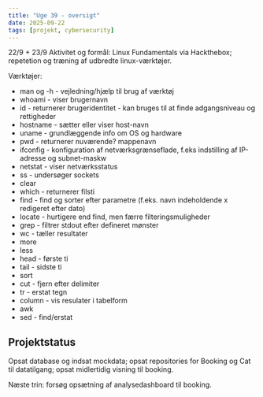 ```yaml
---
title: "Uge 39 - oversigt"
date: 2025-09-22
tags: [projekt, cybersecurity]
---
```

22/9 + 23/9
Aktivitet og formål: Linux Fundamentals via Hackthebox; repetetion og træning af udbredte linux-værktøjer. 

Værktøjer:
- man og -h - vejledning/hjælp til brug af værktøj 
- whoami - viser brugernavn
- id - returnerer brugeridentitet - kan bruges til at finde adgangsniveau og rettigheder
- hostname - sætter eller viser host-navn
- uname - grundlæggende info om OS og hardware
- pwd - returnerer nuværende? mappenavn
- ifconfig - konfiguration af netværksgrænseflade, f.eks indstilling af IP-adresse og subnet-maskw
- netstat - viser netværksstatus
- ss - undersøger sockets
- clear
- which - returnerer filsti
- find - find og sorter efter parametre (f.eks. navn indeholdende x redigeret efter dato)
- locate - hurtigere end find, men færre filteringsmuligheder
- grep - filtrer stdout efter defineret mønster
- wc - tæller resultater
- more
- less
- head - første ti
- tail - sidste ti
- sort
- cut - fjern efter delimiter
- tr - erstat tegn
- column - vis resulater i tabelform
- awk
- sed - find/erstat


## Projektstatus

Opsat database og indsat mockdata; opsat repositories for Booking og Cat til datatilgang; opsat midlertidig visning til booking.

Næste trin: forsøg opsætning af analysedashboard til booking.
